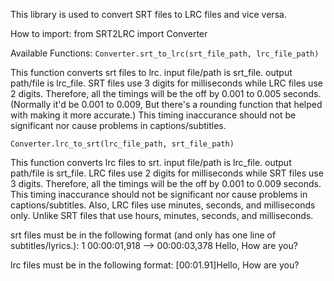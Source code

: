 This library is used to convert SRT files to LRC files and vice versa.

How to import:
from SRT2LRC import Converter


Available Functions:
`Converter.srt_to_lrc(srt_file_path, lrc_file_path)`

This function converts srt files to lrc.
input file/path is srt_file. output path/file is lrc_file.
SRT files use 3 digits for milliseconds while LRC files use 2 digits.
Therefore, all the timings will be the off by 0.001 to 0.005 seconds. 
(Normally it'd be 0.001 to 0.009, But there's a rounding function that helped with making it more accurate.)
This timing inaccurance should not be significant nor cause problems in captions/subtitles.


`Converter.lrc_to_srt(lrc_file_path, srt_file_path)`

This function converts lrc files to srt.
input file/path is lrc_file. output path/file is srt_file.
LRC files use 2 digits for milliseconds while SRT files use 3 digits. 
Therefore, all the timings will be the off by 0.001 to 0.009 seconds.
This timing inaccurance should not be significant nor cause problems in captions/subtitles.
Also, LRC files use minutes, seconds, and milliseconds only. Unlike SRT files that use hours, minutes, seconds, and milliseconds.


srt files must be in the following format (and only has one line of subtitles/lyrics.):
1
00:00:01,918 --> 00:00:03,378
Hello, How are you?

lrc files must be in the following format:
[00:01.91]Hello, How are you?
